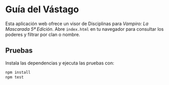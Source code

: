 # Guía del Vástago

Esta aplicación web ofrece un visor de Disciplinas para *Vampiro: La Mascarada 5ª Edición*. Abre `index.html` en tu navegador para consultar los poderes y filtrar por clan o nombre.

## Pruebas

Instala las dependencias y ejecuta las pruebas con:

```bash
npm install
npm test
```

